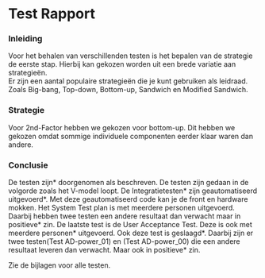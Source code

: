 # Test Rapport

### Inleiding
Voor het behalen van verschillenden testen is het bepalen van de strategie de eerste stap. Hierbij kan gekozen worden uit een brede variatie aan strategieën.  
Er zijn een aantal populaire strategieën die je kunt gebruiken als leidraad. Zoals Big-bang, Top-down, Bottom-up, Sandwich en Modified Sandwich.


### Strategie
Voor 2nd-Factor hebben we gekozen voor bottom-up. Dit hebben we gekozen omdat sommige individuele componenten eerder klaar waren dan andere. 


### Conclusie

De testen zijn* doorgenomen als beschreven. De testen zijn gedaan in de volgorde zoals het V-model loopt. De Integratietesten* zijn geautomatiseerd uitgevoerd*. 
Met deze geautomatiseerd code kan je de front en hardware mokken.
Het System Test plan is met meerdere personen uitgevoerd. Daarbij hebben twee testen een andere resultaat dan verwacht maar in positieve* zin.
De laatste test is de User Acceptance Test. Deze is ook met meerdere personen* uitgevoerd. Ook deze test is geslaagd*. Daarbij zijn er twee testen(Test AD-power_01) en (Test AD-power_00) die een andere resultaat leveren dan verwacht. Maar ook in positieve* zin.

Zie de bijlagen voor alle testen.
